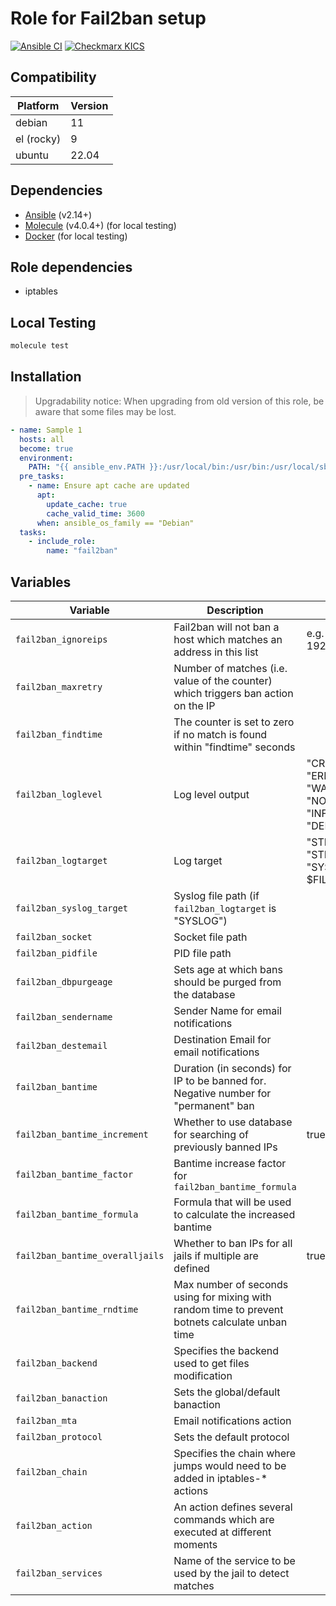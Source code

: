 # Role for Fail2ban setup

[![Ansible CI](https://github.com/unleftie/ansible-role-fail2ban/actions/workflows/ansible-ci.yml/badge.svg)](https://github.com/unleftie/ansible-role-fail2ban/actions/workflows/ansible-ci.yml)
[![Checkmarx KICS](https://github.com/unleftie/ansible-role-fail2ban/actions/workflows/checkmarx-kics.yml/badge.svg)](https://github.com/unleftie/ansible-role-fail2ban/actions/workflows/checkmarx-kics.yml)

## Compatibility

| Platform   | Version |
| ---------- | ------- |
| debian     | 11      |
| el (rocky) | 9       |
| ubuntu     | 22.04   |

## Dependencies

- [Ansible](https://docs.ansible.com/ansible/latest/installation_guide/intro_installation.html) (v2.14+)
- [Molecule](https://molecule.readthedocs.io/en/latest/installation.html) (v4.0.4+) (for local testing)
- [Docker](https://docs.docker.com/get-docker/) (for local testing)

## Role dependencies

- iptables

## Local Testing

```sh
molecule test
```

## Installation

> Upgradability notice: When upgrading from old version of this role, be aware that some files may be lost.

```yml
- name: Sample 1
  hosts: all
  become: true
  environment:
    PATH: "{{ ansible_env.PATH }}:/usr/local/bin:/usr/bin:/usr/local/sbin:/usr/sbin"
  pre_tasks:
    - name: Ensure apt cache are updated
      apt:
        update_cache: true
        cache_valid_time: 3600
      when: ansible_os_family == "Debian"
  tasks:
    - include_role:
        name: "fail2ban"
```

## Variables

| Variable                        | Description                                                                                     | Value                                                     |
| ------------------------------- | ----------------------------------------------------------------------------------------------- | --------------------------------------------------------- |
| `fail2ban_ignoreips`            | Fail2ban will not ban a host which matches an address in this list                              | e.g. "127.0.0.1 192.168.1.0/24"                           |
| `fail2ban_maxretry`             | Number of matches (i.e. value of the counter) which triggers ban action on the IP               |
| `fail2ban_findtime`             | The counter is set to zero if no match is found within "findtime" seconds                       |
| `fail2ban_loglevel`             | Log level output                                                                                | "CRITICAL", "ERROR", "WARNING", "NOTICE", "INFO", "DEBUG" |
| `fail2ban_logtarget`            | Log target                                                                                      | "STDOUT", "STDERR", "SYSLOG", $FILE_PATH                  |
| `fail2ban_syslog_target`        | Syslog file path (if `fail2ban_logtarget` is "SYSLOG")                                          |
| `fail2ban_socket`               | Socket file path                                                                                |
| `fail2ban_pidfile`              | PID file path                                                                                   |
| `fail2ban_dbpurgeage`           | Sets age at which bans should be purged from the database                                       |
| `fail2ban_sendername`           | Sender Name for email notifications                                                             |
| `fail2ban_destemail`            | Destination Email for email notifications                                                       |
| `fail2ban_bantime`              | Duration (in seconds) for IP to be banned for. Negative number for "permanent" ban              |
| `fail2ban_bantime_increment`    | Whether to use database for searching of previously banned IPs                                  | true/false                                                |
| `fail2ban_bantime_factor`       | Bantime increase factor for `fail2ban_bantime_formula`                                          |
| `fail2ban_bantime_formula`      | Formula that will be used to calculate the increased bantime                                    |
| `fail2ban_bantime_overalljails` | Whether to ban IPs for all jails if multiple are defined                                        | true/false                                                |
| `fail2ban_bantime_rndtime`      | Max number of seconds using for mixing with random time to prevent botnets calculate unban time |
| `fail2ban_backend`              | Specifies the backend used to get files modification                                            |
| `fail2ban_banaction`            | Sets the global/default banaction                                                               |
| `fail2ban_mta`                  | Email notifications action                                                                      |
| `fail2ban_protocol`             | Sets the default protocol                                                                       |
| `fail2ban_chain`                | Specifies the chain where jumps would need to be added in iptables-\* actions                   |
| `fail2ban_action`               | An action defines several commands which are executed at different moments                      |
| `fail2ban_services`             | Name of the service to be used by the jail to detect matches                                    |
